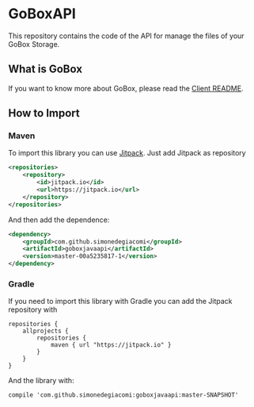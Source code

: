 # GoBoxAPI
This repository contains the code of the API for manage the files of your GoBox Storage.

## What is GoBox
If you want to know more about GoBox, please read the [Client README](https://github.com/simonedegiacomi/goboxclient).

## How to Import
### Maven
To import this library you can use [Jitpack](https://jitpack.io/).
Just add Jitpack as repository
```xml
<repositories>
    <repository>
	    <id>jitpack.io</id>
	    <url>https://jitpack.io</url>
    </repository>
</repositories>
```
And then add the dependence:
```xml
<dependency>
    <groupId>com.github.simonedegiacomi</groupId>
    <artifactId>goboxjavaapi</artifactId>
    <version>master-00a5235817-1</version>
</dependency>
```
### Gradle
If you need to import this library with Gradle you can add the Jitpack repository with
```
repositories {
    allprojects {
        repositories {
            maven { url "https://jitpack.io" }
        }
    }
}
```
And the library with:
```
compile 'com.github.simonedegiacomi:goboxjavaapi:master-SNAPSHOT'
```